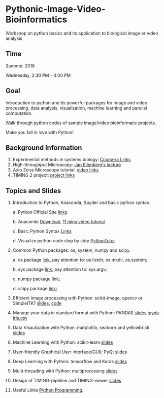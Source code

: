 # Pythonic-Image-Video-Bioinformatics
Workshop on python basics and its application to biological image or video analysis

## Time
Summer, 2018

Wednesday, 2:30 PM - 4:00 PM

## Goal
Introduction to python and its powerful packages for image and video processing, data analysis, visualization, machine learning and parallel computation.

Walk through python codes of sample image/video bioinformatic projects.

Make you fall in love with Python!

## Background Information
  1. Experimental methods in systems biology: [Coursera Links](https://www.coursera.org/learn/experimental-methods)
  2. High-throughput Microscopy: [Jan Ellenberg's lecture](https://www.youtube.com/watch?v=QrrCjC1eQaI&t=6s)
  3. Axio Zeiss Microscope tutorial: [video links](https://www.youtube.com/watch?v=_S7Tf3J0ylg&t=1234s)
  4. TIMING 2 project: [project links](https://github.com/troylhy1991/TIMING2)

## Topics and Slides
  1. Introduction to Python, Anaconda, Spyder and basic python syntax.
       
        a. Python Official Site [links](https://www.python.org/)
       
        b. Anaconda [Download](https://www.anaconda.com/download/), [11 mins video tutorial](https://www.youtube.com/watch?v=YJC6ldI3hWk)
       
        c. Basic Python Syntax [Links](https://www.learnpython.org/)
       
        d. Visualize python code step by step [PythonTutor](http://pythontutor.com/)

  2. Common Python packages: os, system, numpy and scipy.
  
        a. os package [link](https://www.tutorialspoint.com/python/os_file_methods.htm), pay attention to: os.listdir, os.mkdir, os.system;
      
        b. sys package [link](https://www.python-course.eu/sys_module.php), pay attention to: sys.argv;
      
        c. numpy package [link](http://cs231n.github.io/python-numpy-tutorial/);
      
        d. scipy package [link](https://www.tutorialspoint.com/scipy/index.htm);
  
  3. Efficient image processing with Python: scikit-image, opencv or SimpleITK? [slides](https://github.com/troylhy1991/Pythonic-Image-Video-Bioinformatics/tree/master/slides), [code](https://github.com/troylhy1991/Pythonic-Image-Video-Bioinformatics/tree/master/samples/No3)
  
  4. Manage your data in standard format with Python: PANDAS [slides](https://web.stanford.edu/~jacobp2/src/materials/lec/lecture6.pdf) [ipynb](https://web.stanford.edu/~jacobp2/src/materials/nb/Lecture6.ipynb) [iris.csv](https://raw.githubusercontent.com/uiuc-cse/data-fa14/gh-pages/data/iris.csv)
  
  5. Data Visaulization with Python: matplotlib, seaborn and yellowbrick [slides]()
  
  6. Machine Learning with Python: scikit-learn [slides]()
  
  7. User-friendly Graphical User Interface(GUI): PyQt [slides]()
  
  8. Deep Learning with Python: tensorflow and Keras [slides]()
  
  9. Multi-threading with Python: multiprocessing [slides]()
  
  10. Design of TIMING-pipeline and TIMING-viewer [slides]()
  
  11. Useful Links [Python Programming](https://pythonprogramming.net/).


